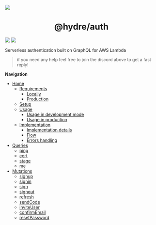 ![][licence]

<h1 align=center>@hydre/auth</h1>

[![][discord]][discordlink] [![][twitter]][twitterlink]

[licence]: https://img.shields.io/github/license/HydreIO/doubt.svg?style=for-the-badge
[twitter]: https://img.shields.io/badge/follow-us-blue.svg?logo=twitter&style=for-the-badge
[twitterlink]: https://twitter.com/hydreio
[discord]: https://img.shields.io/discord/398114799776694272.svg?logo=discord&style=for-the-badge
[discordlink]: https://discord.gg/bRSpRpD

Serverless authentication built on GraphQL for AWS Lambda

> if you need any help feel free to join the discord above to get a fast reply!

**__Navigation__**

* [Home](/)
  * [Requirements](requirements.md)
    * [Locally](requirements.md#Locally)
    * [Production](requirements.md#Production)
  * [Setup](setup.md)
  * [Usage](usage.md)
    * [Usage in development mode](usage.md#Usage-in-development-mode)
    * [Usage in production](usage.md#Usage-in-production)
  * [Implementation](implem.md)
    * [Implementation details](implem.md#Implementation-details)
    * [Flow](implem.md#Flow)
    * [Errors handling](implem.md#errors-handling)
* [Queries](queries/)
  * [ping](queries/#ping)
  * [cert](queries/#cert)
  * [stage](queries/#stage)
  * [me](queries/#me)
* [Mutations](mutations/)
  * [signup](mutations/#signup)
  * [signin](mutations/#signin)
  * [sign](mutations/#sign)
  * [signout](mutations/#signout)
  * [refresh](mutations/#refresh)
  * [sendCode](mutations/#sendCode)
  * [inviteUser](mutations/#inviteUser)
  * [confirmEmail](mutations/#confirmEmail)
  * [resetPassword](mutations/#resetPassword)